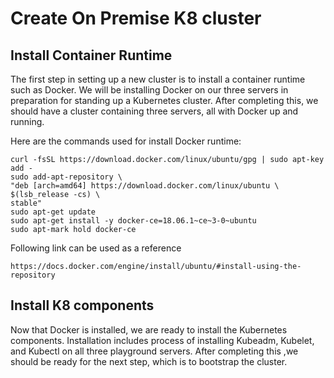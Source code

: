 # Create On Premise K8 cluster


## Install Container Runtime

The first step in setting up a new cluster is to install a container runtime such as Docker. We will be installing
Docker on our three servers in preparation for standing up a Kubernetes cluster. After completing this, we should have a cluster containing three servers, all with Docker up and running.

Here are the commands used for install Docker runtime:

```
curl -fsSL https://download.docker.com/linux/ubuntu/gpg | sudo apt-key add -
sudo add-apt-repository \
"deb [arch=amd64] https://download.docker.com/linux/ubuntu \
$(lsb_release -cs) \
stable"
sudo apt-get update
sudo apt-get install -y docker-ce=18.06.1~ce~3-0~ubuntu
sudo apt-mark hold docker-ce

```

Following link can be used as a reference

```
https://docs.docker.com/engine/install/ubuntu/#install-using-the-repository

```

## Install K8 components

Now that Docker is installed, we are ready to install the Kubernetes components. Installation includes process of installing Kubeadm, Kubelet, and Kubectl on all three playground servers. After completing this ,we should be ready for the next step, which is to bootstrap the cluster.



